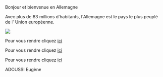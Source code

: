 Bonjour et bienvenue en Allemagne

Avec plus de 83 millions d'habitants, l'Allemagne est le pays le plus peuplé de l' Union européenne.

<img src="https://media.routard.com/image/23/3/hambourg.1554233.jpg"/>

Pour vous rendre cliquez <a href="/france.md">ici</a>

Pour vous rendre cliquez <a href="/grece.md">ici</a>

Pour vous rendre cliquez <a href="/angleterre.md">ici</a>



ADOUSSI Eugène

